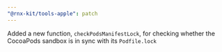 ```yaml
---
"@rnx-kit/tools-apple": patch
---
```


Added a new function, `checkPodsManifestLock`, for checking whether the
CocoaPods sandbox is in sync with its `Podfile.lock`

